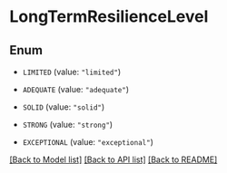 # LongTermResilienceLevel

## Enum


* `LIMITED` (value: `"limited"`)

* `ADEQUATE` (value: `"adequate"`)

* `SOLID` (value: `"solid"`)

* `STRONG` (value: `"strong"`)

* `EXCEPTIONAL` (value: `"exceptional"`)


[[Back to Model list]](../README.md#documentation-for-models) [[Back to API list]](../README.md#documentation-for-api-endpoints) [[Back to README]](../README.md)


